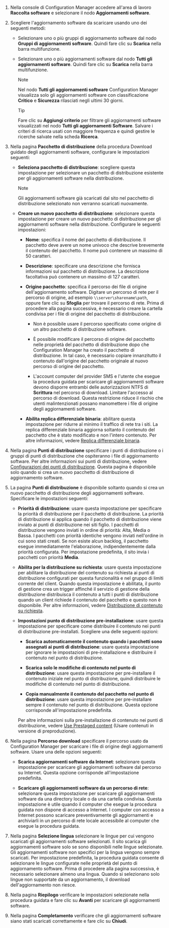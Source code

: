 1.  Nella console di Configuration Manager accedere all'area di lavoro **Raccolta software** e selezionare il nodo **Aggiornamenti software**.  

2.  Scegliere l'aggiornamento software da scaricare usando uno dei seguenti metodi:  

    -   Selezionare uno o più gruppi di aggiornamento software dal nodo **Gruppi di aggiornamenti software**. Quindi fare clic su **Scarica** nella barra multifunzione.  

    -   Selezionare uno o più aggiornamenti software dal nodo **Tutti gli aggiornamenti software**. Quindi fare clic su **Scarica** nella barra multifunzione.  

        > [!NOTE]  
        >  Nel nodo **Tutti gli aggiornamenti software** Configuration Manager visualizza solo gli aggiornamenti software con classificazione **Critico** e **Sicurezza** rilasciati negli ultimi 30 giorni.  

        > [!TIP]  
        >  Fare clic su **Aggiungi criterio** per filtrare gli aggiornamenti software visualizzati nel nodo **Tutti gli aggiornamenti Software**. Salvare i criteri di ricerca usati con maggiore frequenza e quindi gestire le ricerche salvate nella scheda **Ricerca**.  


3.  Nella pagina **Pacchetto di distribuzione** della procedura Download guidato degli aggiornamenti software, configurare le impostazioni seguenti:  

    -  **Seleziona pacchetto di distribuzione**: scegliere questa impostazione per selezionare un pacchetto di distribuzione esistente per gli aggiornamenti software nella distribuzione.  

        > [!NOTE]  
        >  Gli aggiornamenti software già scaricati dal sito nel pacchetto di distribuzione selezionato non verranno scaricati nuovamente.  

    -  **Creare un nuovo pacchetto di distribuzione**: selezionare questa impostazione per creare un nuovo pacchetto di distribuzione per gli aggiornamenti software nella distribuzione. Configurare le seguenti impostazioni:  

        -   **Nome**: specifica il nome del pacchetto di distribuzione. Il pacchetto deve avere un nome univoco che descrive brevemente il contenuto del pacchetto. Il nome può contenere un massimo di 50 caratteri.  

        -   **Descrizione**: specificare una descrizione che fornisca informazioni sul pacchetto di distribuzione. La descrizione facoltativa può contenere un massimo di 127 caratteri.    

        -   **Origine pacchetto**: specifica il percorso dei file di origine dell'aggiornamento software. Digitare un percorso di rete per il percorso di origine, ad esempio `\\server\sharename\path`, oppure fare clic su **Sfoglia** per trovare il percorso di rete. Prima di procedere alla pagina successiva, è necessario creare la cartella condivisa per i file di origine del pacchetto di distribuzione.  

             - Non è possibile usare il percorso specificato come origine di un altro pacchetto di distribuzione software.  

             - È possibile modificare il percorso di origine del pacchetto nelle proprietà del pacchetto di distribuzione dopo che Configuration Manager ha creato il pacchetto di distribuzione. In tal caso, è necessario copiare innanzitutto il contenuto dall'origine del pacchetto originale al nuovo percorso di origine del pacchetto.  

             -  L'account computer del provider SMS e l'utente che esegue la procedura guidata per scaricare gli aggiornamenti software devono disporre entrambi delle autorizzazioni NTFS di **Scrittura** nel percorso di download. Limitare l'accesso al percorso di download. Questa restrizione riduce il rischio che utenti malintenzionati possano manomettere i file di origine degli aggiornamenti software.  

        - **Abilita replica differenziale binaria**: abilitare questa impostazione per ridurre al minimo il traffico di rete tra i siti. La replica differenziale binaria aggiorna soltanto il contenuto del pacchetto che è stato modificato e non l'intero contenuto. Per altre informazioni, vedere [Replica differenziale binaria](/sccm/core/plan-design/hierarchy/fundamental-concepts-for-content-management#binary-differential-replication).  

4.  Nella pagina **Punti di distribuzione** specificare i punti di distribuzione o i gruppi di punti di distribuzione che ospiteranno i file di aggiornamento software. Per altre informazioni sui punti di distribuzione, vedere [Configurazioni dei punti di distribuzione](/sccm/core/servers/deploy/configure/install-and-configure-distribution-points#bkmk_configs). Questa pagina è disponibile solo quando si crea un nuovo pacchetto di distribuzione di aggiornamento software.  

5.  La pagina **Punti di distribuzione** è disponibile soltanto quando si crea un nuovo pacchetto di distribuzione degli aggiornamenti software. Specificare le impostazioni seguenti:  

    -   **Priorità di distribuzione**: usare questa impostazione per specificare la priorità di distribuzione per il pacchetto di distribuzione. La priorità di distribuzione si applica quando il pacchetto di distribuzione viene inviato ai punti di distribuzione nei siti figlio. I pacchetti di distribuzione vengono inviati in ordine di priorità: Alta, Media o Bassa. I pacchetti con priorità identiche vengono inviati nell'ordine in cui sono stati creati. Se non esiste alcun backlog, il pacchetto esegue immediatamente l'elaborazione, indipendentemente dalla priorità configurata. Per impostazione predefinita, il sito invia i pacchetti con priorità **Media**.  

    -   **Abilita per la distribuzione su richiesta**: usare questa impostazione per abilitare la distribuzione del contenuto su richiesta ai punti di distribuzione configurati per questa funzionalità e nel gruppo di limiti corrente del client. Quando questa impostazione è abilitata, il punto di gestione crea un trigger affinché il servizio di gestione della distribuzione distribuisca il contenuto a tutti i punti di distribuzione quando un client richiede il contenuto del pacchetto e questo non è disponibile. Per altre informazioni, vedere [Distribuzione di contenuto su richiesta](/sccm/core/plan-design/hierarchy/fundamental-concepts-for-content-management#on-demand-content-distribution).  

    -   **Impostazioni punto di distribuzione pre-installazione**: usare questa impostazione per specificare come distribuire il contenuto nei punti di distribuzione pre-installati. Scegliere una delle seguenti opzioni:  

        -   **Scarica automaticamente il contenuto quando i pacchetti sono assegnati ai punti di distribuzione**: usare questa impostazione per ignorare le impostazioni di pre-installazione e distribuire il contenuto nel punto di distribuzione.   

        -   **Scarica solo le modifiche di contenuto nel punto di distribuzione**: usare questa impostazione per pre-installare il contenuto iniziale nel punto di distribuzione, quindi distribuire le modifiche di contenuto nel punto di distribuzione.  

        -   **Copia manualmente il contenuto del pacchetto nel punto di distribuzione**: usare questa impostazione per pre-installare sempre il contenuto nel punto di distribuzione. Questa opzione corrisponde all'impostazione predefinita.  

        Per altre informazioni sulla pre-installazione di contenuto nei punti di distribuzione, vedere [Use Prestaged content](/sccm/core/servers/deploy/configure/deploy-and-manage-content#bkmk_prestage) (Usare contenuti in versione di preproduzione).  


6.  Nella pagina **Percorso download** specificare il percorso usato da Configuration Manager per scaricare i file di origine degli aggiornamenti software. Usare una delle opzioni seguenti:  

    -   **Scarica aggiornamenti software da Internet**: selezionare questa impostazione per scaricare gli aggiornamenti software dal percorso su Internet. Questa opzione corrisponde all'impostazione predefinita.  

    -   **Scaricare gli aggiornamenti software da un percorso di rete**: selezionare questa impostazione per scaricare gli aggiornamenti software da una directory locale o da una cartella condivisa. Questa impostazione è utile quando il computer che esegue la procedura guidata non dispone di accesso a Internet. I computer con accesso a Internet possono scaricare preventivamente gli aggiornamenti e archiviarli in un percorso di rete locale accessibile al computer che esegue la procedura guidata.  


7.  Nella pagina **Selezione lingua** selezionare le lingue per cui vengono scaricati gli aggiornamenti software selezionati. Il sito scarica gli aggiornamenti software solo se sono disponibili nelle lingue selezionate. Gli aggiornamenti software non specifici per la lingua vengono sempre scaricati. Per impostazione predefinita, la procedura guidata consente di selezionare le lingue configurate nelle proprietà del punto di aggiornamento software. Prima di procedere alla pagina successiva, è necessario selezionare almeno una lingua. Quando si selezionano solo lingue non supportate da un aggiornamento, il download dell'aggiornamento non riesce.  

8. Nella pagina **Riepilogo** verificare le impostazioni selezionate nella procedura guidata e fare clic su **Avanti** per scaricare gli aggiornamenti software.  

9. Nella pagina **Completamento** verificare che gli aggiornamenti software siano stati scaricati correttamente e fare clic su **Chiudi**.  
